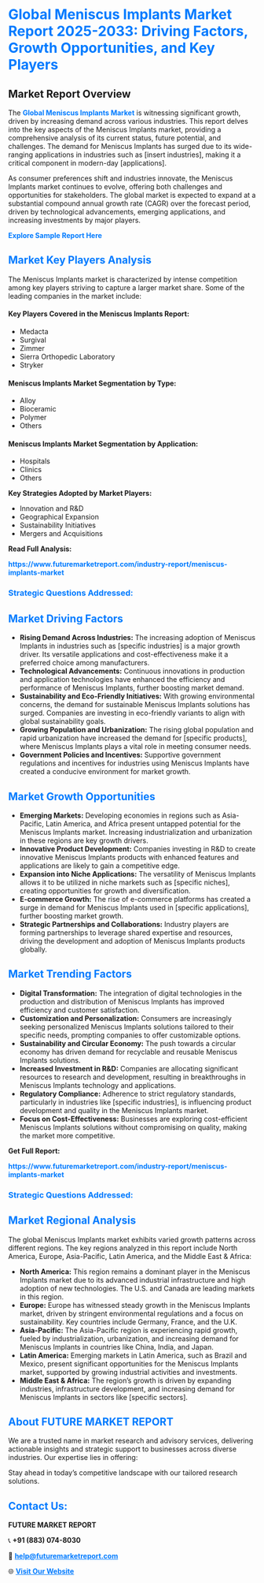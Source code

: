 <h1 style="color: #007BFF;">Global Meniscus Implants Market Report 2025-2033: Driving Factors, Growth Opportunities, and Key Players</h1>

<section id="overview">
<h2>Market Report Overview</h2>
<p>The <a href="https://www.futuremarketreport.com/industry-report/meniscus-implants-market" style="color: #007BFF; text-decoration: none;"><strong>Global Meniscus Implants Market</strong></a> is witnessing significant growth, driven by increasing demand across various industries. This report delves into the key aspects of the Meniscus Implants market, providing a comprehensive analysis of its current status, future potential, and challenges. The demand for Meniscus Implants has surged due to its wide-ranging applications in industries such as [insert industries], making it a critical component in modern-day [applications].</p>
<p>As consumer preferences shift and industries innovate, the Meniscus Implants market continues to evolve, offering both challenges and opportunities for stakeholders. The global market is expected to expand at a substantial compound annual growth rate (CAGR) over the forecast period, driven by technological advancements, emerging applications, and increasing investments by major players.</p>
</section>

<section id="overview">
<p><a href="https://www.futuremarketreport.com/request-sample/reportId=36044" style="color: #007BFF; text-decoration: none;"><strong>Explore Sample Report Here</strong></a></p>
</section>

<section id="key-players">
<h2 style="color: #007BFF;">Market Key Players Analysis</h2>
<p>The Meniscus Implants market is characterized by intense competition among key players striving to capture a larger market share. Some of the leading companies in the market include:</p>
<h4>Key Players Covered in the Meniscus Implants Report:</h4>
<ul><li>Medacta</li><li>Surgival</li><li>Zimmer</li><li>Sierra Orthopedic Laboratory</li><li>Stryker</li></ul>
<h4>Meniscus Implants Market Segmentation by Type:</h4>
<ul><li>Alloy</li><li>Bioceramic</li><li>Polymer</li><li>Others</li></ul>

<h4>Meniscus Implants Market Segmentation by Application:</h4>
<ul><li>Hospitals</li><li>Clinics</li><li>Others</li></ul>
<p><strong>Key Strategies Adopted by Market Players:</strong></p>
<ul>
<li>Innovation and R&D</li>
<li>Geographical Expansion</li>
<li>Sustainability Initiatives</li>
<li>Mergers and Acquisitions</li>
</ul>
</section>

<section>
<p><strong>Read Full Analysis: </strong></p><a href="https://www.futuremarketreport.com/industry-report/meniscus-implants-market" style="color: #007BFF; text-decoration: none;"><strong>https://www.futuremarketreport.com/industry-report/meniscus-implants-market</strong></a>
<h3 style="color: #007BFF;">Strategic Questions Addressed:</h3>
</section>

<section id="driving-factors">
<h2 style="color: #007BFF;">Market Driving Factors</h2>
<ul>
<li><strong>Rising Demand Across Industries:</strong> The increasing adoption of Meniscus Implants in industries such as [specific industries] is a major growth driver. Its versatile applications and cost-effectiveness make it a preferred choice among manufacturers.</li>
<li><strong>Technological Advancements:</strong> Continuous innovations in production and application technologies have enhanced the efficiency and performance of Meniscus Implants, further boosting market demand.</li>
<li><strong>Sustainability and Eco-Friendly Initiatives:</strong> With growing environmental concerns, the demand for sustainable Meniscus Implants solutions has surged. Companies are investing in eco-friendly variants to align with global sustainability goals.</li>
<li><strong>Growing Population and Urbanization:</strong> The rising global population and rapid urbanization have increased the demand for [specific products], where Meniscus Implants plays a vital role in meeting consumer needs.</li>
<li><strong>Government Policies and Incentives:</strong> Supportive government regulations and incentives for industries using Meniscus Implants have created a conducive environment for market growth.</li>
</ul>
</section>

<section id="growth-opportunities">
<h2 style="color: #007BFF;">Market Growth Opportunities</h2>
<ul>
<li><strong>Emerging Markets:</strong> Developing economies in regions such as Asia-Pacific, Latin America, and Africa present untapped potential for the Meniscus Implants market. Increasing industrialization and urbanization in these regions are key growth drivers.</li>
<li><strong>Innovative Product Development:</strong> Companies investing in R&D to create innovative Meniscus Implants products with enhanced features and applications are likely to gain a competitive edge.</li>
<li><strong>Expansion into Niche Applications:</strong> The versatility of Meniscus Implants allows it to be utilized in niche markets such as [specific niches], creating opportunities for growth and diversification.</li>
<li><strong>E-commerce Growth:</strong> The rise of e-commerce platforms has created a surge in demand for Meniscus Implants used in [specific applications], further boosting market growth.</li>
<li><strong>Strategic Partnerships and Collaborations:</strong> Industry players are forming partnerships to leverage shared expertise and resources, driving the development and adoption of Meniscus Implants products globally.</li>
</ul>
</section>

<section id="trending-factors">
<h2 style="color: #007BFF;">Market Trending Factors</h2>
<ul>
<li><strong>Digital Transformation:</strong> The integration of digital technologies in the production and distribution of Meniscus Implants has improved efficiency and customer satisfaction.</li>
<li><strong>Customization and Personalization:</strong> Consumers are increasingly seeking personalized Meniscus Implants solutions tailored to their specific needs, prompting companies to offer customizable options.</li>
<li><strong>Sustainability and Circular Economy:</strong> The push towards a circular economy has driven demand for recyclable and reusable Meniscus Implants solutions.</li>
<li><strong>Increased Investment in R&D:</strong> Companies are allocating significant resources to research and development, resulting in breakthroughs in Meniscus Implants technology and applications.</li>
<li><strong>Regulatory Compliance:</strong> Adherence to strict regulatory standards, particularly in industries like [specific industries], is influencing product development and quality in the Meniscus Implants market.</li>
<li><strong>Focus on Cost-Effectiveness:</strong> Businesses are exploring cost-efficient Meniscus Implants solutions without compromising on quality, making the market more competitive.</li>
</ul>
</section>

<section>
<p><strong>Get Full Report: </strong></p><a href="https://www.futuremarketreport.com/industry-report/meniscus-implants-market" style="color: #007BFF; text-decoration: none;"><strong>https://www.futuremarketreport.com/industry-report/meniscus-implants-market</strong></a>
<h3 style="color: #007BFF;">Strategic Questions Addressed:</h3>
</section>


<section id="regional-analysis">
<h2 style="color: #007BFF;">Market Regional Analysis</h2>
<p>The global Meniscus Implants market exhibits varied growth patterns across different regions. The key regions analyzed in this report include North America, Europe, Asia-Pacific, Latin America, and the Middle East & Africa:</p>
<ul>
<li><strong>North America:</strong> This region remains a dominant player in the Meniscus Implants market due to its advanced industrial infrastructure and high adoption of new technologies. The U.S. and Canada are leading markets in this region.</li>
<li><strong>Europe:</strong> Europe has witnessed steady growth in the Meniscus Implants market, driven by stringent environmental regulations and a focus on sustainability. Key countries include Germany, France, and the U.K.</li>
<li><strong>Asia-Pacific:</strong> The Asia-Pacific region is experiencing rapid growth, fueled by industrialization, urbanization, and increasing demand for Meniscus Implants in countries like China, India, and Japan.</li>
<li><strong>Latin America:</strong> Emerging markets in Latin America, such as Brazil and Mexico, present significant opportunities for the Meniscus Implants market, supported by growing industrial activities and investments.</li>
<li><strong>Middle East & Africa:</strong> The region’s growth is driven by expanding industries, infrastructure development, and increasing demand for Meniscus Implants in sectors like [specific sectors].</li>
</ul>
</section>

<footer>
<h2 style="color: #007BFF;">About FUTURE MARKET REPORT</h2>
<p>We are a trusted name in market research and advisory services, delivering actionable insights and strategic support to businesses across diverse industries. Our expertise lies in offering:</p>

<p>Stay ahead in today’s competitive landscape with our tailored research solutions.</p>

<h2 style="color: #007BFF;">Contact Us:</h2>
<p><strong>FUTURE MARKET REPORT</strong></p>
<p>📞 <strong>+91 (883) 074-8030</strong></p>
<p>📧 <strong><a href="mailto:help@futuremarketreport.com" style="color: #007BFF;">help@futuremarketreport.com</a></strong></p>
<p>🌐 <strong><a href="https://www.futuremarketreport.com/" style="color: #007BFF;">Visit Our Website</a></strong></p>
</footer>